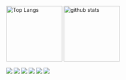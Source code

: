 <p align="left"> 
  <img alt="Top Langs" height="150px" src="https://jaydolphxx-readme-status.vercel.app/api?username=jaydolphXX&count_private=true&show_icons=true&show_icons=true&bg_color=90,FF009A,745399&theme=radical"/>
  <img alt="github stats" height="150px" src="https://jaydolphxx-readme-status.vercel.app/api?username=jaydolphXX&count_private=true&show_icons=true&show_icons=true&bg_color=90,FF009A,745399&theme=radical"/>
</p>

![](https://github-profile-trophy.vercel.app/?username=jaydolphXX&theme=radical&column=7)
![](https://raw.githubusercontent.com/jaydolphXX/jaydolphXX/main/profile-summary-card-output/radical/0-profile-details.svg)
![](https://raw.githubusercontent.com/jaydolphXX/jaydolphXX/main/profile-summary-card-output/radical/1-repos-per-language.svg)
![](https://raw.githubusercontent.com/jaydolphXX/jaydolphXX/main/profile-summary-card-output/radical/2-most-commit-language.svg)
![](https://raw.githubusercontent.com/jaydolphXX/jaydolphXX/main/profile-summary-card-output/radical/3-stats.svg)
![](https://raw.githubusercontent.com/jaydolphXX/jaydolphXX/main/profile-summary-card-output/radical/4-productive-time.svg)
